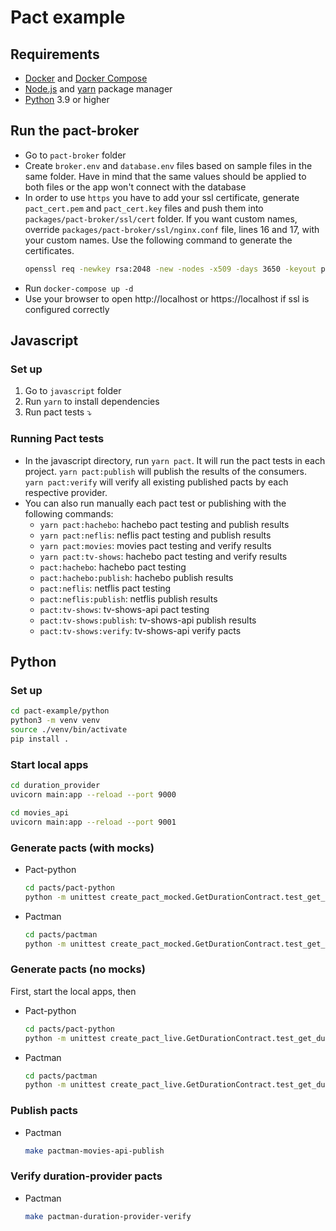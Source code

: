# Pact example

## Requirements

- [Docker](https://www.docker.com/) and [Docker Compose](https://docs.docker.com/compose/install/)
- [Node.js](https://nodejs.org/) and [yarn](https://yarnpkg.com/) package manager
- [Python](https://www.python.org/) 3.9 or higher

## Run the pact-broker

- Go to `pact-broker` folder
- Create `broker.env` and `database.env` files based on sample files in the same folder. Have in mind that the same values should be applied to both files or the app won't connect with the database
- In order to use `https` you have to add your ssl certificate, generate `pact_cert.pem` and `pact_cert.key` files and push them into `packages/pact-broker/ssl/cert` folder. If you want custom names, override `packages/pact-broker/ssl/nginx.conf` file, lines 16 and 17, with your custom names. Use the following command to generate the certificates. 
  ```bash
  openssl req -newkey rsa:2048 -new -nodes -x509 -days 3650 -keyout pact_key.pem -out pact_cert.pem
  ```
- Run `docker-compose up -d`
- Use your browser to open http://localhost or https://localhost if ssl is configured correctly

## Javascript
### Set up

1. Go to `javascript` folder
2. Run `yarn` to install dependencies
3. Run pact tests :arrow_heading_down:

### Running Pact tests

- In the javascript directory, run `yarn pact`. It will run the pact tests in each project. `yarn pact:publish` will publish the results of the consumers. `yarn pact:verify` will verify all existing published pacts by each respective provider.
- You can also run manually each pact test or publishing with the following commands:
  - `yarn pact:hachebo`: hachebo pact testing and publish results
  - `yarn pact:neflis`: neflis pact testing and publish results
  - `yarn pact:movies`: movies pact testing and verify results
  - `yarn pact:tv-shows`: hachebo pact testing and verify results
  - `pact:hachebo`: hachebo pact testing
  - `pact:hachebo:publish`: hachebo publish results
  - `pact:neflis`: netflis pact testing
  - `pact:neflis:publish`: netflis publish results
  - `pact:tv-shows`: tv-shows-api pact testing
  - `pact:tv-shows:publish`: tv-shows-api publish results
  - `pact:tv-shows:verify`: tv-shows-api verify pacts

## Python

### Set up

```bash
cd pact-example/python
python3 -m venv venv
source ./venv/bin/activate
pip install .
```

### Start local apps

```bash
cd duration_provider
uvicorn main:app --reload --port 9000
```

```bash
cd movies_api
uvicorn main:app --reload --port 9001
```

### Generate pacts (with mocks)

- Pact-python

  ```bash
  cd pacts/pact-python
  python -m unittest create_pact_mocked.GetDurationContract.test_get_duration
  ```

- Pactman
  ```bash
  cd pacts/pactman
  python -m unittest create_pact_mocked.GetDurationContract.test_get_duration
  ```

### Generate pacts (no mocks)

First, start the local apps, then

- Pact-python

  ```bash
  cd pacts/pact-python
  python -m unittest create_pact_live.GetDurationContract.test_get_duration
  ```

- Pactman
  ```bash
  cd pacts/pactman
  python -m unittest create_pact_live.GetDurationContract.test_get_duration
  ```
### Publish pacts
- Pactman
  ```bash
  make pactman-movies-api-publish
  ```

### Verify duration-provider pacts
- Pactman
  ```bash
  make pactman-duration-provider-verify
  ```